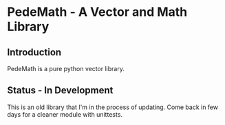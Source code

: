 PedeMath - A Vector and Math Library
====================================================

Introduction
------------

PedeMath is a pure python vector library.

Status - In Development
------

This is an old library that I'm in the process of updating.  Come back in few 
days for a cleaner module with unittests.
